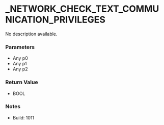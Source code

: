 # _NETWORK_CHECK_TEXT_COMMUNICATION_PRIVILEGES

No description available.

### Parameters
* Any p0
* Any p1
* Any p2

### Return Value
* BOOL

### Notes
* Build: 1011

